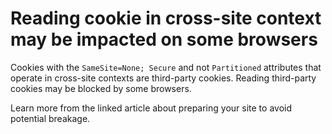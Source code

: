 # Reading cookie in cross-site context may be impacted on some browsers

Cookies with the `SameSite=None; Secure` and not `Partitioned` attributes that operate in cross-site contexts are third-party cookies.
Reading third-party cookies may be blocked by some browsers.

Learn more from the linked article about preparing your site to avoid potential breakage.